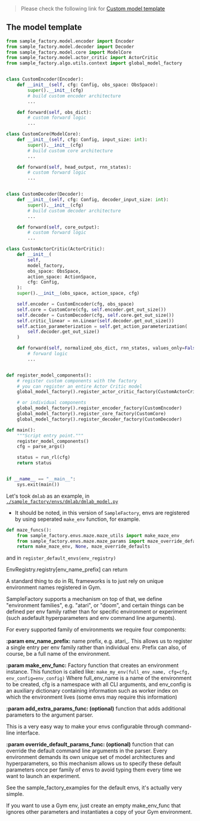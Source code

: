 > Please check the following link for [Custom model template](https://www.samplefactory.dev/03-customization/custom-models/#custom-model-template)

## The model template

```python
from sample_factory.model.encoder import Encoder
from sample_factory.model.decoder import Decoder
from sample_factory.model.core import ModelCore
from sample_factory.model.actor_critic import ActorCritic
from sample_factory.algo.utils.context import global_model_factory


class CustomEncoder(Encoder):
    def __init__(self, cfg: Config, obs_space: ObsSpace):
        super().__init__(cfg)
        # build custom encoder architecture
        ...

    def forward(self, obs_dict):
        # custom forward logic
        ...

class CustomCore(ModelCore):
    def __init__(self, cfg: Config, input_size: int):
        super().__init__(cfg)
        # build custom core architecture
        ...

    def forward(self, head_output, rnn_states):
        # custom forward logic
        ...


class CustomDecoder(Decoder):
    def __init__(self, cfg: Config, decoder_input_size: int):
        super().__init__(cfg)
        # build custom decoder architecture
        ...

    def forward(self, core_output):
        # custom forward logic
        ...

class CustomActorCritic(ActorCritic):
    def __init__(
        self,
        model_factory,
        obs_space: ObsSpace,
        action_space: ActionSpace,
        cfg: Config,
    ):
    super().__init__(obs_space, action_space, cfg)

    self.encoder = CustomEncoder(cfg, obs_space)
    self.core = CustomCore(cfg, self.encoder.get_out_size())
    self.decoder = CustomDecoder(cfg, self.core.get_out_size())
    self.critic_linear = nn.Linear(self.decoder.get_out_size())
    self.action_parameterization = self.get_action_parameterization(
        self.decoder.get_out_size()
    ) 

    def forward(self, normalized_obs_dict, rnn_states, values_only=False):
        # forward logic
        ...


def register_model_components():
    # register custom components with the factory
    # you can register an entire Actor Critic model
    global_model_factory().register_actor_critic_factory(CustomActorCritic)

    # or individual components
    global_model_factory().register_encoder_factory(CustomEncoder)
    global_model_factory().register_core_factory(CustomCore)
    global_model_factory().register_decoder_factory(CustomDecoder)

def main():
    """Script entry point."""
    register_model_components()
    cfg = parse_args()

    status = run_rl(cfg)
    return status


if __name__ == "__main__":
    sys.exit(main())
```

Let's took `dmlab` as an example, in [`./sample_factory/envs/dmlab/dmlab_model.py`](sample_factory/envs/dmlab/dmlab_model.py) 


- It should be noted, in this version of `SampleFactory`, envs are registered by using seperated `make_env` function, for example.

```python
def maze_funcs():
    from sample_factory.envs.maze.maze_utils import make_maze_env
    from sample_factory.envs.maze.maze_params import maze_override_defaults
    return make_maze_env, None, maze_override_defaults
```
and in `register_default_envs(env_registry)`


EnvRegistry.registry[env_name_prefix] can return


A standard thing to do in RL frameworks is to just rely on unique environment names registered in Gym.

SampleFactory supports a mechanism on top of that, we define "environment families", e.g. "atari", or "doom", and certain things can be defined per env family rather than for specific environment or experiment (such asdefault hyperparameters and env command line arguments).

For every supported family of environments we require four components:

**:param env_name_prefix:** name prefix, e.g. atari_. This allows us to register a single entry per env family rather than individual env. Prefix can also, of course, be a full name of the environment.

**:param make_env_func:** Factory function that creates an environment instance.
This function is called like:
`make_my_env(full_env_name, cfg=cfg, env_config=env_config)`
Where full_env_name is a name of the environment to be created, cfg is a namespace with all CLI arguments, and env_config is an auxiliary dictionary containing information such as worker index on which the environment lives (some envs may require this information)

**:param add_extra_params_func: (optional)** function that adds additional parameters to the argument parser.

This is a very easy way to make your envs configurable through command-line interface.

**:param override_default_params_func: (optional)** function that can override the default command line arguments in the parser. Every environment demands its own unique set of model architectures and hyperparameters, so this mechanism allows us to specify these default parameters once per family of envs to avoid typing them every time we want to launch an experiment.

See the sample_factory_examples for the default envs, it's actually very simple.

If you want to use a Gym env, just create an empty make_env_func that ignores other parameters and instantiates a copy of your Gym environment.